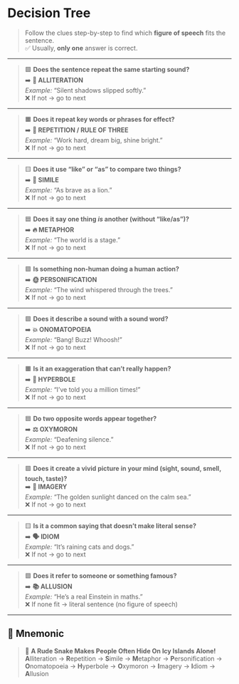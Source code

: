 # Decision Tree

> Follow the clues step-by-step to find which **figure of speech** fits the sentence.  
> ✅ Usually, **only one** answer is correct.

---

> 🟩 **Does the sentence repeat the same starting sound?**  
> ➡️ **🌸 ALLITERATION**  
> _Example:_ “Silent shadows slipped softly.”  
> ❌ If not → go to next

---

> 🟧 **Does it repeat key words or phrases for effect?**  
> ➡️ **🔁 REPETITION / RULE OF THREE**  
> _Example:_ “Work hard, dream big, shine bright.”  
> ❌ If not → go to next

---

> 🟨 **Does it use “like” or “as” to compare two things?**  
> ➡️ **🦋 SIMILE**  
> _Example:_ “As brave as a lion.”  
> ❌ If not → go to next

---

> 🟦 **Does it say one thing *is* another (without “like/as”)?**  
> ➡️ **🔥 METAPHOR**  
> _Example:_ “The world is a stage.”  
> ❌ If not → go to next

---

> 🟪 **Is something non-human doing a human action?**  
> ➡️ **🌞 PERSONIFICATION**  
> _Example:_ “The wind whispered through the trees.”  
> ❌ If not → go to next

---

> 🟩 **Does it describe a sound with a sound word?**  
> ➡️ **💥 ONOMATOPOEIA**  
> _Example:_ “Bang! Buzz! Whoosh!”  
> ❌ If not → go to next

---

> 🟧 **Is it an exaggeration that can’t really happen?**  
> ➡️ **🎈 HYPERBOLE**  
> _Example:_ “I’ve told you a million times!”  
> ❌ If not → go to next

---

> 🟦 **Do two opposite words appear together?**  
> ➡️ **⚖️ OXYMORON**  
> _Example:_ “Deafening silence.”  
> ❌ If not → go to next

---

> 🟪 **Does it create a vivid picture in your mind (sight, sound, smell, touch, taste)?**  
> ➡️ **🎨 IMAGERY**  
> _Example:_ “The golden sunlight danced on the calm sea.”  
> ❌ If not → go to next

---

> 🟨 **Is it a common saying that doesn’t make literal sense?**  
> ➡️ **🗣️ IDIOM**  
> _Example:_ “It’s raining cats and dogs.”  
> ❌ If not → go to next

---

> 🟩 **Does it refer to someone or something famous?**  
> ➡️ **📚 ALLUSION**  
> _Example:_ “He’s a real Einstein in maths.”  
> ❌ If none fit → literal sentence (no figure of speech)

---

## 🧠 Mnemonic  
> 🐍 **A Rude Snake Makes People Often Hide On Icy Islands Alone!**  
> **A**lliteration → **R**epetition → **S**imile → **M**etaphor → **P**ersonification → **O**nomatopoeia → **H**yperbole → **O**xymoron → **I**magery → **I**diom → **A**llusion
